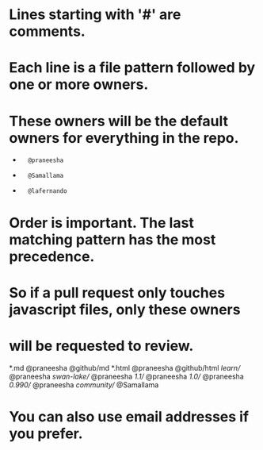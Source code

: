 # Lines starting with '#' are comments.
# Each line is a file pattern followed by one or more owners.

# These owners will be the default owners for everything in the repo.
*       @praneesha 
*       @Samallama 
*       @lafernando

# Order is important. The last matching pattern has the most precedence.
# So if a pull request only touches javascript files, only these owners
# will be requested to review.
*.md    @praneesha @github/md
*.html  @praneesha @github/html
*learn/*    @praneesha
*swan-lake/*    @praneesha
*1.1/*    @praneesha
*1.0/*    @praneesha
*0.990/*    @praneesha
*community/*    @Samallama

# You can also use email addresses if you prefer.
